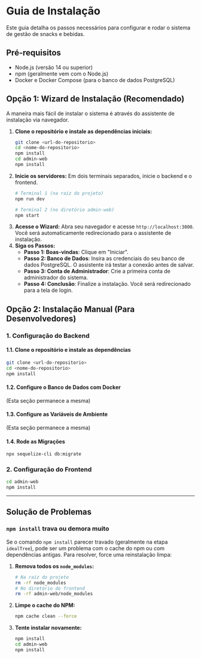 # Guia de Instalação

Este guia detalha os passos necessários para configurar e rodar o sistema de gestão de snacks e bebidas.

## Pré-requisitos

- Node.js (versão 14 ou superior)
- npm (geralmente vem com o Node.js)
- Docker e Docker Compose (para o banco de dados PostgreSQL)

## Opção 1: Wizard de Instalação (Recomendado)

A maneira mais fácil de instalar o sistema é através do assistente de instalação via navegador.

1.  **Clone o repositório e instale as dependências iniciais:**
    ```bash
    git clone <url-do-repositorio>
    cd <nome-do-repositorio>
    npm install
    cd admin-web
    npm install
    ```
2.  **Inicie os servidores:**
    Em dois terminais separados, inicie o backend e o frontend.
    ```bash
    # Terminal 1 (na raiz do projeto)
    npm run dev

    # Terminal 2 (no diretório admin-web)
    npm start
    ```
3.  **Acesse o Wizard:**
    Abra seu navegador e acesse `http://localhost:3000`. Você será automaticamente redirecionado para o assistente de instalação.
4.  **Siga os Passos:**
    - **Passo 1: Boas-vindas**: Clique em "Iniciar".
    - **Passo 2: Banco de Dados**: Insira as credenciais do seu banco de dados PostgreSQL. O assistente irá testar a conexão antes de salvar.
    - **Passo 3: Conta de Administrador**: Crie a primeira conta de administrador do sistema.
    - **Passo 4: Conclusão**: Finalize a instalação. Você será redirecionado para a tela de login.

## Opção 2: Instalação Manual (Para Desenvolvedores)

### 1. Configuração do Backend

#### 1.1. Clone o repositório e instale as dependências
```bash
git clone <url-do-repositorio>
cd <nome-do-repositorio>
npm install
```

#### 1.2. Configure o Banco de Dados com Docker
(Esta seção permanece a mesma)

#### 1.3. Configure as Variáveis de Ambiente
(Esta seção permanece a mesma)

#### 1.4. Rode as Migrações
```bash
npx sequelize-cli db:migrate
```

### 2. Configuração do Frontend
```bash
cd admin-web
npm install
```

---

## Solução de Problemas

### `npm install` trava ou demora muito

Se o comando `npm install` parecer travado (geralmente na etapa `idealTree`), pode ser um problema com o cache do npm ou com dependências antigas. Para resolver, force uma reinstalação limpa:

1.  **Remova todos os `node_modules`:**
    ```bash
    # Na raiz do projeto
    rm -rf node_modules
    # No diretório do frontend
    rm -rf admin-web/node_modules
    ```

2.  **Limpe o cache do NPM:**
    ```bash
    npm cache clean --force
    ```

3.  **Tente instalar novamente:**
    ```bash
    npm install
    cd admin-web
    npm install
    ```
